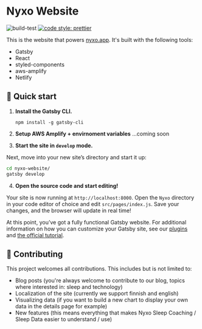 # Nyxo Website

![build-test](https://github.com/hello-nyxo/nyxo-website/workflows/build-test/badge.svg)
[![code style: prettier](https://img.shields.io/badge/code_style-prettier-ff69b4.svg?style=flat-square)](https://github.com/prettier/prettier)


This is the website that powers [nyxo.app](https://nyxo.app). It's built with the following tools:

- Gatsby
- React
- styled-components
- aws-amplify
- Netlify

## 🚀 Quick start

1. **Install the Gatsby CLI.**

   ```shell
   npm install -g gatsby-cli
   ```

2. **Setup AWS Amplify + envirnoment variables**
...coming soon


3. **Start the site in `develop` mode.**

Next, move into your new site’s directory and start it up:

   ```sh
   cd nyxo-website/
   gatsby develop
   ```

4. **Open the source code and start editing!**

Your site is now running at `http://localhost:8000`. Open the `Nyxo` directory in your code editor of choice and edit `src/pages/index.js`. Save your changes, and the browser will update in real time!

At this point, you’ve got a fully functional Gatsby website. For additional information on how you can customize your Gatsby site, see our [plugins](https://gatsbyjs.org/plugins/) and [the official tutorial](https://gatsbyjs.org/tutorial/).

## 🤝 Contributing
This project welcomes all contributions. This includes but is not limited to:
- Blog posts (you're always welcome to contribute to our blog, topics where interested in: sleep and technology)
- Localization of the site (currently we support finnish and english)
- Visualizing data (if you want to build a new chart to display your own data in the details page for example)
- New features (this means everything that makes Nyxo Sleep Coaching / Sleep Data easier to understand / use)

